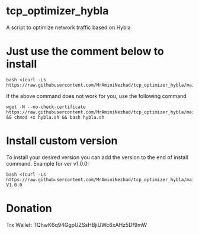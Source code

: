 # tcp_optimizer_hybla
A script to optimize network traffic based on Hybla
# Just use the comment below to install
```
bash <(curl -Ls https://raw.githubusercontent.com/MrAminiNezhad/tcp_optimizer_hybla/main/hybla.sh)
```
If the above command does not work for you, use the following command
```
wget -N --no-check-certificate https://raw.githubusercontent.com/MrAminiNezhad/tcp_optimizer_hybla/main/hybla.sh && chmod +x hybla.sh && bash hybla.sh
```
# Install custom version
To install your desired version you can add the version to the end of install command. Example for ver v1.0.0:
```
bash <(curl -Ls https://raw.githubusercontent.com/MrAminiNezhad/tcp_optimizer_hybla/main/hybla.sh) V1.0.0
```

# Donation
 Trx Wallet: TQhwK6q94GgpUZSsHBjiUWc6xAHz5Df9mW
